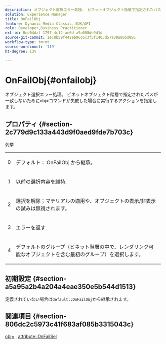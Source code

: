 ```yaml
---
description: オブジェクト選択エラー処理。 ビネットオブジェクト階層で指定されたパスが一致しないためにobj=コマンドが失敗した場合に実行するアクションを指定します。
solution: Experience Manager
title: OnFailObj
feature: Dynamic Media Classic、SDK/API
role: Developer,Business Practitioner
exl-id: 0ed04daf-1797-4c12-ae6d-a9a008de9d1d
source-git-commit: 1ec8b59f442eb96c6c3f5f1405d57a38a86bd056
workflow-type: tm+mt
source-wordcount: '119'
ht-degree: 13%

---
```


# OnFailObj{#onfailobj}

オブジェクト選択エラー処理。 ビネットオブジェクト階層で指定されたパスが一致しないためにobj=コマンドが失敗した場合に実行するアクションを指定します。

## プロパティ {#section-2c779d9c133a443d9f0aed9fde7b703c}

列挙

<table id="simpletable_538B76AB784D4DEE9B8021A6BDCE06AB"> 
 <tr class="strow"> 
  <td class="stentry"> <p>0 </p> </td> 
  <td class="stentry"> <p><span class="codeph">デフォルト：:OnFailObj </span>から継承。 </p> </td> 
 </tr> 
 <tr class="strow"> 
  <td class="stentry"> <p>1 </p> </td> 
  <td class="stentry"> <p>以前の選択内容を維持. </p> </td> 
 </tr> 
 <tr class="strow"> 
  <td class="stentry"> <p>2 </p> </td> 
  <td class="stentry"> <p>選択を解除；マテリアルの適用や、オブジェクトの表示/非表示の試みは無視されます。 </p> </td> 
 </tr> 
 <tr class="strow"> 
  <td class="stentry"> <p>3 </p> </td> 
  <td class="stentry"> <p>エラーを返す. </p> </td> 
 </tr> 
 <tr class="strow"> 
  <td class="stentry"> <p>4 </p> </td> 
  <td class="stentry"> <p>デフォルトのグループ（ビネット階層の中で、レンダリング可能なオブジェクトを含む最初のグループ）を選択します。 </p> </td> 
 </tr> 
</table>

## 初期設定 {#section-a5a95a2b4a204a4eae350e5b544d1513}

定義されていない場合は`default::OnFailObj`から継承されます。

## 関連項目 {#section-806dc2c5973c41f683af085b3315043c}

[obj=](../../../../../ir-api/http-protocol/image-rendering-api-ref/c-ir-http-protocol-ref/c-ir-http-protocol-command-reference/r-ir-obj.md#reference-31e7dac7931b4e0eb3c7589f120a1e6a) ,  [attribute::OnFailSel](../../../../../ir-api/material-cat/image-rendering-api-ref/c-ir-material-catalog/c-ir-attributes-reference/r-ir-onfailsel.md#reference-f95e4a4a3c02412b87a2b0acca8a5513)
